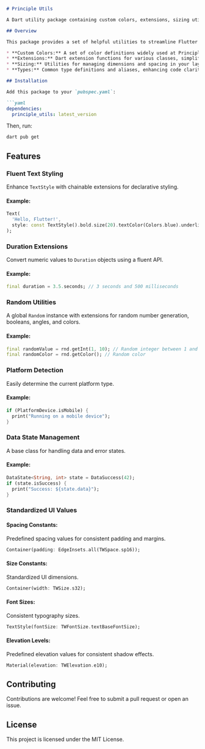 ```markdown
# Principle Utils

A Dart utility package containing custom colors, extensions, sizing utilities, and common types for Principle projects.

## Overview

This package provides a set of helpful utilities to streamline Flutter development for Principle projects. It includes:

* **Custom Colors:** A set of color definitions widely used at Principle, ensuring brand consistency across projects.
* **Extensions:** Dart extension functions for various classes, simplifying common operations and improving code readability.
* **Sizing:** Utilities for managing dimensions and spacing in your layouts, promoting a unified visual style.
* **Types:** Common type definitions and aliases, enhancing code clarity and maintainability.

## Installation

Add this package to your `pubspec.yaml`:

```yaml
dependencies:
  principle_utils: latest_version
```

Then, run:

```sh
dart pub get
```

## Features

### Fluent Text Styling

Enhance `TextStyle` with chainable extensions for declarative styling.

#### Example:

```dart
Text(
  'Hello, Flutter!',
  style: const TextStyle().bold.size(20).textColor(Colors.blue).underline,
);
```

### Duration Extensions

Convert numeric values to `Duration` objects using a fluent API.

#### Example:

```dart
final duration = 3.5.seconds; // 3 seconds and 500 milliseconds
```

### Random Utilities

A global `Random` instance with extensions for random number generation, booleans, angles, and colors.

#### Example:

```dart
final randomValue = rnd.getInt(1, 10); // Random integer between 1 and 9
final randomColor = rnd.getColor(); // Random color
```

### Platform Detection

Easily determine the current platform type.

#### Example:

```dart
if (PlatformDevice.isMobile) {
  print("Running on a mobile device");
}
```

### Data State Management

A base class for handling data and error states.

#### Example:

```dart
DataState<String, int> state = DataSuccess(42);
if (state.isSuccess) {
  print("Success: ${state.data}");
}
```

### Standardized UI Values

#### Spacing Constants:
Predefined spacing values for consistent padding and margins.

```dart
Container(padding: EdgeInsets.all(TWSpace.sp16));
```

#### Size Constants:
Standardized UI dimensions.

```dart
Container(width: TWSize.s32);
```

#### Font Sizes:
Consistent typography sizes.

```dart
TextStyle(fontSize: TWFontSize.textBaseFontSize);
```

#### Elevation Levels:
Predefined elevation values for consistent shadow effects.

```dart
Material(elevation: TWElevation.e10);
```

## Contributing

Contributions are welcome! Feel free to submit a pull request or open an issue.

## License

This project is licensed under the MIT License.
```

